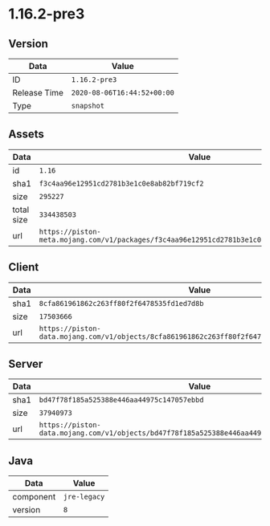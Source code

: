 # 1.16.2-pre3

## Version

|**Data**        | **Value**                 |
|----------------|-------------------------|
| ID   | ```1.16.2-pre3```   |
| Release Time   | ```2020-08-06T16:44:52+00:00```   |
| Type   | ```snapshot```   |

## Assets

|**Data**        | **Value**                 |
|----------------|-------------------------|
| id   | ```1.16```   |
| sha1   | ```f3c4aa96e12951cd2781b3e1c0e8ab82bf719cf2```   |
| size   | ```295227```   |
| total size  | ```334438503```  |
| url       | ```https://piston-meta.mojang.com/v1/packages/f3c4aa96e12951cd2781b3e1c0e8ab82bf719cf2/1.16.json``` |

## Client

|**Data**        | **Value**                 |
|----------------|-------------------------|
| sha1   | ```8cfa861961862c263ff80f2f6478535fd1ed7d8b```   |
| size   | ```17503666```   |
| url       | ```https://piston-data.mojang.com/v1/objects/8cfa861961862c263ff80f2f6478535fd1ed7d8b/client.jar``` |

## Server

|**Data**        | **Value**                 |
|----------------|-------------------------|
| sha1   | ```bd47f78f185a525388e446aa44975c147057ebbd```   |
| size   | ```37940973```   |
| url       | ```https://piston-data.mojang.com/v1/objects/bd47f78f185a525388e446aa44975c147057ebbd/server.jar``` |

## Java

|**Data**        | **Value**                 |
|----------------|-------------------------|
| component   | ```jre-legacy```   |
| version   | ```8```   |
